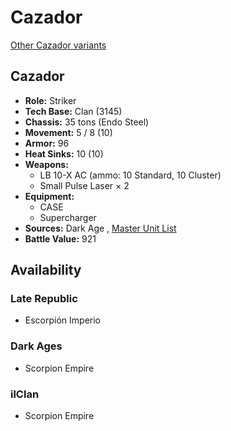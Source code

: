 # Cazador 

[Other Cazador variants](../cazador.md) 

## Cazador 

- **Role:** Striker 
- **Tech Base:** Clan (3145) 
- **Chassis:** 35 tons (Endo Steel) 
- **Movement:** 5 / 8 (10) 
- **Armor:** 96 
- **Heat Sinks:** 10 (10) 
- **Weapons:** 
  - LB 10-X AC (ammo: 10 Standard, 10 Cluster) 
  - Small Pulse Laser × 2 
- **Equipment:** 
  - CASE 
  - Supercharger 
- **Sources:** Dark Age , [Master Unit List](http://masterunitlist.info/Unit/Details/7881) 
- **Battle Value:** 921 

## Availability 

### Late Republic 

- Escorpión Imperio 

### Dark Ages 

- Scorpion Empire 

### ilClan 

- Scorpion Empire 

